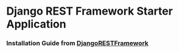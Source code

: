 # Django REST Framework Starter Application

### Installation Guide from [DjangoRESTFramework](https://www.django-rest-framework.org/)